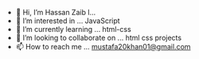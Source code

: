 - 👋 Hi, I’m Hassan Zaib l...
- 👀 I’m interested in ... JavaScript 
- 🌱 I’m currently learning ... html-css 
- 💞️ I’m looking to collaborate on ... html css projects 
- 📫 How to reach me ... mustafa20khan01@gmail.com

<!---
webro1989/webro1989 is a ✨ special ✨ repository because its `README.md` (this file) appears on your GitHub profile.
You can click the Preview link to take a look at your changes.
--->
